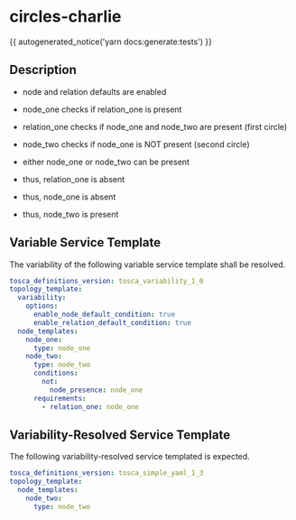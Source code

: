 # circles-charlie

{{ autogenerated_notice('yarn docs:generate:tests') }}

## Description

- node and relation defaults are enabled

- node_one checks if relation_one is present 
- relation_one checks if node_one and node_two are present (first circle)
- node_two checks if node_one is NOT present (second circle)

- either node_one or node_two can be present
- thus, relation_one is absent
- thus, node_one is absent
- thus, node_two is present


## Variable Service Template

The variability of the following variable service template shall be resolved.

```yaml linenums="1"
tosca_definitions_version: tosca_variability_1_0
topology_template:
  variability:
    options:
      enable_node_default_condition: true
      enable_relation_default_condition: true
  node_templates:
    node_one:
      type: node_one
    node_two:
      type: node_two
      conditions:
        not:
          node_presence: node_one
      requirements:
        - relation_one: node_one
```



## Variability-Resolved Service Template

The following variability-resolved service templated is expected.

```yaml linenums="1"
tosca_definitions_version: tosca_simple_yaml_1_3
topology_template:
  node_templates:
    node_two:
      type: node_two
```

